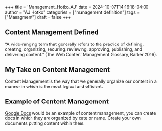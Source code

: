 +++
title = 'Management_Hotko_AJ'
date = 2024-10-07T14:16:18-04:00
author = "AJ Hotko"
categories = ["management definition"]
tags = ["Managment"]
draft = false
+++
## Content Management Defined 
“A wide-ranging term that generally refers to the practice of defining, creating, organizing, securing, reviewing, approving, publishing, and delivering content.” (The Web Content Management Glossary, Barker 2016). 
## My Take on Content Management 
Content Management is the way that we generally organize our content in a manner in which is the most logical and efficient. 
## Example of Content Management
[Google Docs](https://docs.google.com/document/u/0/) would be an example of content management, you can create docs in which they are organized by date or name. Create your own documents putting content within them.
